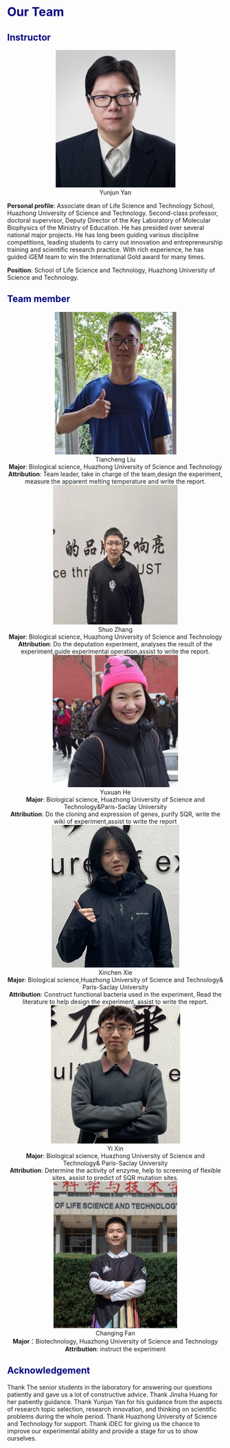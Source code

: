 <div style='background-image: url(../img/team_1.png);background-size: 100% 100%;background-repeat: no-repeat;'>
<h1><font color=navy>Our Team</font></h1>

<h2><font color=navy>Instructor</font></h2>

<center>
    <img src="../img/team_1.png">
    <figcaption>Yunjun Yan<br/>
</figcaption>
</center>

**Personal profile**: Associate dean of Life Science and Technology School, Huazhong University of Science and Technology. Second-class professor, doctoral supervisor, Deputy Director of the Key Laboratory of Molecular Biophysics of the Ministry of Education. He has presided over several national major projects. He has long been guiding various discipline competitions, leading students to carry out innovation and entrepreneurship training and scientific research practice. With rich experience, he has guided iGEM team to win the International Gold award for many times.

**Position**: School of Life Science and Technology, Huazhong University of Science and Technology.
<h2><font color=navy>Team member</font></h2>

<center>
    <img src="../img/team_2.png">
    <figcaption>Tiancheng Liu<br/>
<b>Major</b>: Biological science, Huazhong University of Science and Technology<br/>
<b>Attribution</b>: Team leader, take in charge of the team,design the experiment, measure the apparent melting temperature and write the report.</figcaption>
    <img src="../img/team_3.png">
    <figcaption>Shuo Zhang<br/>
<b>Major</b>: Biological science, Huazhong University of Science and Technology<br/>
<b>Attribution</b>: Do the deputation experiment, analyses the result of the experiment,guide experimental operation,assist to write the report.</figcaption>
    <img src="../img/team_4.png">
    <figcaption>Yuxuan He<br/>
<b>Major</b>: Biological science, Huazhong University of Science and Technology&Paris-Saclay University<br/>
<b>Attribution</b>: Do the cloning and expression of genes, purify SQR, write the wiki of experiment,assist to write the report</figcaption>
    <img src="../img/team_5.png">
    <figcaption>Xinchen Xie<br/>
<b>Major</b>: Biological science,Huazhong University of Science and Technology&
Paris-Saclay University<br/>
<b>Attribution</b>: Construct functional bacteria used in the experiment, Read the literature to help design the experiment, assist to write the report.</figcaption>
    <img src="../img/team_6.png">
    <figcaption>Yi Xin<br/>
<b>Major</b>: Biological science, Huazhong University of Science and Technology&
Paris-Saclay University<br/>
<b>Attribution</b>: Determine the activity of enzyme, help to screening of flexible sites, assist to predict of SQR mutation sites.</figcaption>
    <img src="../img/team_7.png">
    <figcaption>Changing Fan<br/>
<b>Major</b>：Biotechnology, Huazhong University of Science and Technology <br/>
<b>Attribution</b>: instruct the experiment</figcaption>
</center>

<h2><font color=navy>Acknowledgement</font></h2>

Thank The senior students in the laboratory for answering our questions patiently and gave us a lot of constructive advice.
Thank Jinsha Huang for her patiently guidance.
Thank Yunjun Yan for his guidance from the aspects of research topic selection, research innovation, and thinking on scientific problems during the whole period.
Thank Huazhong University of Science and Technology for support. 
Thank iDEC for giving us the chance to improve our experimental ability and provide a stage for us to show ourselves.